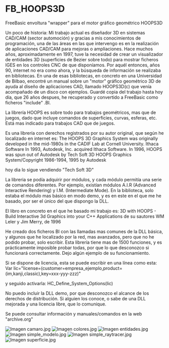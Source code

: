 # FB_HOOPS3D
FreeBasic envoltura "wrapper" para el motor gráfico geométrico HOOPS3D

Un poco de historia:
Mi trabajo actual es diseñador 3D en sistemas CAD/CAM (sector automoción) y gracias a mis conocimientos de programación, una de las áreas en las que intervengo es en la realización de aplicaciones CAD/CAM para mejoras o ampliaciones.
Hace muchos años, aproximadamente en 1997, tuve la necesidad de crear un visualizador de entidades 3D (superficies de Bezier sobre todo) para mostrar ficheros IGES en los controles CNC de que disponíamos. Por aquél entonces, años 90, internet no era como ahora, y la búsqueda de información se realizaba en bibliotecas. En una de esas bibliotecas, en concreto en una Universidad de Bilbao, encontré un manual sobre un "motor" gráfico geométrico 3D de ayuda al diseño de aplicaciones CAD, llamado HOOPS3D(c) que venía acompañado de un disco con ejemplos. Guardé copia del trabajo hasta hoy día, que 26 años despues, he recuperado y convertido a FreeBasic como ficheros "include" .BI.

La librería HOOPS es sobre todo para trabajos geométricos, mas que de juegos, dado que incluye comandos de superficies, curvas, esferas, etc. Está mas indicado para trabajos CAD que de juegos. 

Es una librería con derechos registrados por su autor original, que según he localizado en internet es:
The HOOPS 3D Graphics System was originally developed in the mid-1980s in the CADIF Lab at Cornell University. Ithaca Software
In 1993, Autodesk, Inc. acquired Ithaca Software.
In 1996, HOOPS was spun out of Autodesk by Tech Soft 3D
HOOPS Graphics System/Copyright 1986-1994, 1995 by Autodesk

hoy dia lo sigue vendiendo "Tech Soft 3D"

La libreria se podía adquirir por módulos, y cada módulo permitía una serie de comandos diferentes.
Por ejemplo, existían módulos A.I.R (Advanced Interactive Rendering) y I.M. (Intermediate Mode).
En la biblioteca, solo estaba el módulo mas básico en modo demo, y es en este en el que me he basado, por ser el único del que dispongo la DLL.

El libro en concreto en el que he basado mi trabajo es:
3D with HOOPS - Build Interactive 3d Graphics into your C++ Applications de su sautores WM Leler y Jim Merry, de 1996

He creado dos ficheros BI con las llamadas mas comunes de la DLL básica, y algunos que he localizado por la red, mas avanzados, pero que no he podido probar, solo escribir. Esta librería tiene mas de 1500 funciones, y es prácticamente imposible probar todas, por que lo que desconozco si funcionará correctamente.
Dejo algún ejemplo de su funcionamiento.

Si se dispone de licencia, esta se puede escribir en una línea como esta:
Var lic="license=(customer=empresa_ejemplo,product=(im,kanji,classic),key=xxx-yyy-zzz)"

y seguido activarla:
HC_Define_System_Options(lic)

No puedo incluir la DLL demo, por que desconozco el alcance de los derechos de distribución. Si alguien los conoce, o sabe de una DLL mejorada y una licencia libre, que lo comunique.

Se puede consultar información y manuales/comandos en la web "archive.org"

![Imagen camaro.jpg](https://github.com/jepalza/FB_HOOPS3D/tree/main/imagenes/camaro.jpg) 
![Imagen colores.jpg](https://github.com/jepalza/FB_HOOPS3D/tree/main/imagenes/colores.jpg) 
![Imagen entidades.jpg](https://github.com/jepalza/FB_HOOPS3D/tree/main/imagenes/entidades.jpg) 
![Imagen simple_modelo.jpg](https://github.com/jepalza/FB_HOOPS3D/tree/main/imagenes/simple_modelo.jpg) 
![Imagen simple_raytracer.jpg](https://github.com/jepalza/FB_HOOPS3D/tree/main/imagenes/simple_raytracer.jpg) 
![Imagen superficie.jpg](https://github.com/jepalza/FB_HOOPS3D/tree/main/imagenes/superficie.jpg) 
